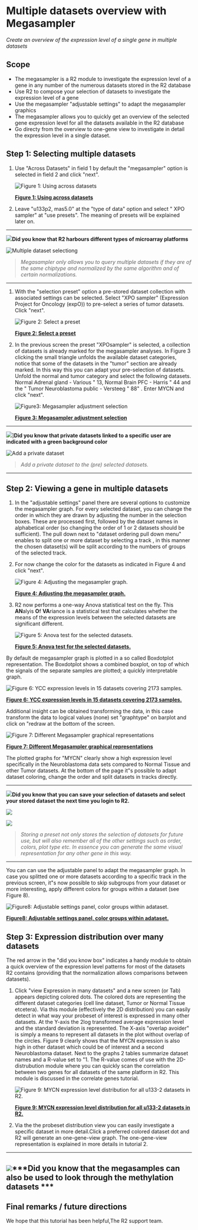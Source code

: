 <a id="multiple_datasets"> </a>


Multiple datasets overview with Megasampler
===========================================


*Create an overview of the expression level of a single gene in multiple
datasets*



Scope
-----

-   The megasampler is a R2 module to investigate the expression level
    of a gene in any number of the numerous datasets stored in the R2
    database
-   Use R2 to compose your selection of datasets to investigate the
    expression level of a gene
-   Use the megasampler "adjustable settings" to adapt the megasampler
    graphics
-   The megasampler allows you to quickly get an overview of the
    selected gene expression level for all the datasets available in the
    R2 database
-   Go directy from the overview to one-gene view to investigate in
    detail the expression level in a single dataset.


Step 1: Selecting multiple datasets
---------------

1.  Use "Across Datasets" in field 1 by default the "megasampler" option
    is selected in field 2 and click "next".
    
	![Figure 1: Using across datasets](_static/images/MultipleDatasets_across.png "Figure 1: Using across datasets")
	
	[**Figure 1: Using across datasets**](_static/images/MultipleDatasets_across.png)
	
2.  Leave "u133p2, mas5.0" at the "type of data" option and select " XPO
    sampler" at "use presets". The meaning of presets will be explained
    later on.

---------------
![](_static/images/R2d2_logo.png)**Did you know that R2 harbours different types of microarray platforms**

![Multiple dataset selectiong](_static/images/MultipleDatasets_Select.png)             
                                                                          
> *Megasampler only allows you to query multiple datasets if they are of the same chiptype and normalized by the same algorithm and of certain normalizations.*
 ----------------

1.  With the "selection preset" option a pre-stored dataset collection
    with associated settings can be selected. Select "XPO sampler"
    (Expression Project for Oncology (expO)) to pre-select a series of
    tumor datasets. Click "next".
    
	![Figure 2: Select a preset](_static/images/MultipleDatasets_Preset.png "Figure 2: Select a preset")
	
	[**Figure 2: Select a preset**](_static/images/MultipleDatasets_Preset.png)
	
2.  In the previous screen the preset "XPOsampler" is selected, a
    collection of datasets is already marked for the
    megasampler analyses. In Figure 3 clicking the small triangle
    unfolds the available dataset categories, notice that some of the
    datasets in the "tumor" section are already marked. In this way this
    you can adapt your pre-selection of datasets. Unfold the normal and
    tumor category and select the following datasets. Normal Adrenal
    gland - Various " 13, Normal Brain PFC - Harris " 44 and the " Tumor
    Neuroblastoma public - Versteeg " 88" . Enter MYCN and click "next".
    
	![Figure3: Megasampler adjustment selection](_static/images/Pathway_menu.png "Figure3: Megasampler adjustment selection")
	
	[**Figure 3: Megasampler adjustment selection**](_static/images/Pathway_menu.png)
	

--------------------------------------------------------------------------
![](_static/images/R2d2_logo.png)]**Did you know that private datasets linked to a specific user are indicated with a green background color**

![Add a private dataset](_static/images/MultipleDatasets_Didyou1.png)

> *Add a private dataset to the (pre) selected datasets.*

--------------------------------------------------------------------------


Step 2: Viewing a gene in multiple datasets
---------------



1.  In the "adjustable settings" panel there are several options to
    customize the megasampler graph. For every selected dataset, you can
    change the order in which they are drawn by adjusting the number in
    the selection boxes. These are processed first, followed by the
    dataset names in alphabetical order (so changing the order of 1 or 2
    datasets should be sufficient). The pull down next to "dataset
    ordering pull down menu" enables to split one or more dataset by
    selecting a track , in this manner the chosen dataset(s) will be
    split according to the numbers of groups of the selected track.
2.  For now change the color for the datasets as indicated in Figure 4
    and click "next".
    
	![Figure 4: Adjusting the megasampler graph.](_static/images/MultipleDatasets_AdjustGraph.png "Figure 4: Adjusting the megasampler graph.")
	
	[**Figure 4: Adjusting the megasampler graph.**](_static/images/MultipleDatasets_AdjustGraph.png)
	
3.  R2 now performs a one-way Anova statistical test on the fly. This
    **AN**alyis **O**f **VA**riance is a statistical test that
    calculates whether the means of the expression levels between the
    selected datasets are significant different.

	![Figure 5: Anova test for the selected datasets.](_static/images/MultipleDatasets_Anova.png "Figure 5: Anova test for the selected datasets.")
	
	[**Figure 5: Anova test for the selected datasets.**](_static/images/MultipleDatasets_Anova.png)
	

By default de megasampler graph is plotted in a so called Boxdotplot
representation. The Boxdotplot shows a combined boxplot, on top of which
the signals of the separate samples are plotted; a quickly interpretable
graph.


![Figure 6: YCC expression levels in 15 datasets covering 2173 samples.](_static/images/MultipleDatasets_YCC-express.png "Figure 6: YCC expression levels in 15 datasets covering 2173 samples.")

[**Figure 6: YCC expression levels in 15 datasets covering 2173 samples.**](_static/images/MultipleDatasets_YCC-express.png)


Additional insight can be obtained transforming the data, in this case
transform the data to logical values (none) set "graphtype" on barplot
and click on "redraw at the bottom of the screen.


![Figure 7: Different Megasampler graphical representations](_static/images/MultipleDatasets_Representations.png "Figure 7: Different Megasampler graphical representations")
	
[**Figure 7: Different Megasampler graphical representations**](_static/images/MultipleDatasets_Representations.png)
	

The plotted graphs for "MYCN" clearly show a high expression level
specifically in the Neuroblastoma data sets compared to Normal Tissue
and other Tumor datasets. At the bottom of the page it"s possible to
adapt dataset coloring, change the order and split datasets in tracks
directly.



--------------------------------------------------------------------------
![](_static/images/R2d2_logo.png)**Did you know that you can save your selection of datasets and select your stored dataset the next time you login to R2.**

![](_static/images/MultipleDatasets_Didyou2.png)

![](_static/images/UsingDatasets_LinksToRawDataInR2.png)
                         
> *Storing a preset not only stores the selection of datasets for future use, but will also remember all of the other settings such as order,
colors, plot type etc. In essence you can generate the same visual representation for any other gene in this way.*

--------------------------------------------------------------------------



You can can use the adjustable panel to adapt the megasampler graph. In
case you splitted one or more datasets according to a specific track in
the previous screen, it"s now possible to skip subgroups from your
dataset or more interesting, apply different colors for groups within a
dataset (see Figure 8).

![Figure8: Adjustable settings panel, color groups within adataset.](_static/images/MultipleDatasets_AdjustGroups.png "Figure8: Adjustable settings panel, color groups within adataset.")
	
[**Figure8: Adjustable settings panel, color groups within adataset.**](_static/images/MultipleDatasets_AdjustGroups.png)
	





Step 3: Expression distribution over many datasets
----------------



The red arrow in the "did you know box" indicates a handy module to
obtain a quick overview of the expression level patterns for most of the
datasets R2 contains (providing that the normalization allows
comparisons between datasets).



1.  Click "view Expression in many datasets" and a new screen (or Tab)
    appears depicting colored dots. The colored dots are representing
    the different dataset categories (cell line dataset, Tumor or Normal
    Tissue etcetera). Via this module (effectively the 2D distribution)
    you can easily detect in what way your probeset of interest is
    expressed in many other datasets. At the Y-axis the 2log transformed
    average expression level and the standard deviation is represented.
    The X-axis "overlap avoider" is simply a means to represent all
    datasets in the plot without overlap of the circles. Figure 9
    clearly shows that the MYCN expression is also high in other dataset
    which could be of interest and a second Neuroblastoma dataset. Next
    to the graphs 2 tables summarize dataset names and a R-value set
    to "1. The R-value comes of use with the 2D-distrubution module
    where you can quickly scan the correlation between two genes for all
    datasets of the same platform in R2. This module is discussed in the
    correlate genes tutorial.
    
	![Figure 9: MYCN expression level distribution for all u133-2 datasets in R2.](_static/images/MultipleDatasets_LevelDistribution.png "Figure 9: MYCN expression level distribution for all u133-2 datasets in R2.")
	
	[**Figure 9: MYCN expression level distribution for all u133-2 datasets in R2.**](_static/images/MultipleDatasets_LevelDistribution.png)
	
2.  Via the the probeset distribution view you can easily investigate a
    specific dataset in more detail.Click a preferred colored dataset
    dot and R2 will generate an one-gene-view graph. The one-gene-view
    representation is explained in more details in tutorial 2.

---------------
 ![](_static/images/R2d2_logo.png)***Did you know that the megasamples can also be used to look through the methylation datasets ***     
---------------






Final remarks / future directions
---------------------------------

We hope that this tutorial has been helpful,The R2 support team.





